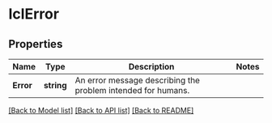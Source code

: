 # IclError

## Properties

Name | Type | Description | Notes
------------ | ------------- | ------------- | -------------
**Error** | **string** | An error message describing the problem intended for humans. | 

[[Back to Model list]](../README.md#documentation-for-models) [[Back to API list]](../README.md#documentation-for-api-endpoints) [[Back to README]](../README.md)


